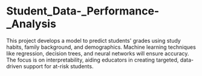 # Student_Data-_Performance-_Analysis
This project develops a model to predict students' grades using study habits, family background, and demographics. Machine learning techniques like regression, decision trees, and neural networks will ensure accuracy. The focus is on interpretability, aiding educators in creating targeted, data-driven support for at-risk students.
